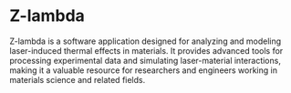 # Z-lambda
Z-lambda is a software application designed for analyzing and modeling laser-induced thermal effects in materials. It provides advanced tools for processing experimental data and simulating laser-material interactions, making it a valuable resource for researchers and engineers working in materials science and related fields.
